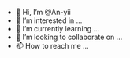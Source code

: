 - 👋 Hi, I’m @An-yii
- 👀 I’m interested in ...
- 🌱 I’m currently learning ...
- 💞️ I’m looking to collaborate on ...
- 📫 How to reach me ...

<!---
An-yii/An-yii is a ✨ special ✨ repository because its `README.md` (this file) appears on your GitHub profile.
You can click the Preview link to take a look at your changes.
--->
